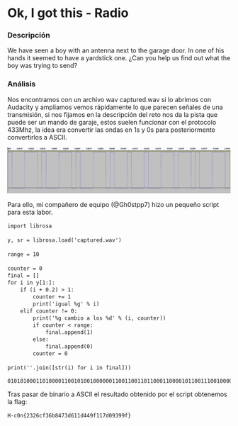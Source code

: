 # Ok, I got this - Radio

### Descripción 

We have seen a boy with an antenna next to the garage door. In one of his hands it seemed to have a yardstick one. ¿Can you help us find out what the boy was trying to send?
### Análisis
Nos encontramos con un archivo wav captured.wav si lo abrimos con Audacity y ampliamos vemos rápidamente lo que parecen señales de una transmisión, si nos fijamos en la descripción del reto nos da la pista que puede ser un mando de garaje, estos suelen funcionar con el protocolo 433Mhz, la idea era convertir las ondas en 1s y 0s para posteriormente convertirlos a ASCII.

![alt text](https://github.com/borjmz/CTF-Write-Ups/blob/master/Hackplayers%202019%20Quals/Ok%2C%20I%20got%20this/Audacity.png "Audacity")

Para ello, mi compañero de equipo (@Gh0stpp7) hizo un pequeño script para esta labor.

```
import librosa

y, sr = librosa.load('captured.wav')

range = 10

counter = 0
final = []
for i in y[1:]:
    if (i + 0.2) > 1:
        counter += 1
        print('igual %g' % i)
    elif counter != 0:
        print('%g cambio a los %d' % (i, counter))
        if counter < range:
            final.append(1)
        else:
            final.append(0)
        counter = 0

print(''.join([str(i) for i in final]))
```
```
010101000110100001100101001000000110011001101100011000010110011100100000011010010111001100100000010010000010110101100011001100000110111001111011001100100011001100110010001101100110001101100110001100110011011001100010001110000011010000110111001100110110010000110110001100010011000101100100001101000011010000111001011001100011000100110001001101110110010000110000001110010011001100111001001110010110011001111100
```
Tras pasar de binario a ASCII el resultado obtenido por el script obtenemos la flag:

```
H-c0n{2326cf36b8473d611d449f117d09399f}
```


